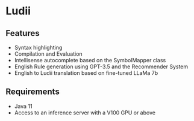 # Ludii

## Features

 * Syntax highlighting 
 * Compilation and Evaluation
 * Intellisense autocomplete based on the SymbolMapper class
 * English Rule generation using GPT-3.5 and the Recommender System
 * English to Ludii translation based on fine-tuned LLaMa 7b

## Requirements

* Java 11
* Access to an inference server with a V100 GPU or above

